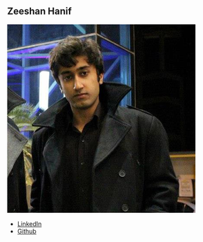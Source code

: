 Zeeshan Hanif
------------

![](photos/zhanif.jpg)

* [LinkedIn](https://www.linkedin.com/in/zhanif1/)
* [Github](https://github.com/zeeshanh)